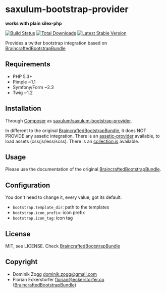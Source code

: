 saxulum-bootstrap-provider
==========================

**works with plain silex-php**

[![Build Status](https://api.travis-ci.org/saxulum/saxulum-bootstrap-provider.png?branch=master)](https://travis-ci.org/saxulum/saxulum-bootstrap-provider)
[![Total Downloads](https://poser.pugx.org/saxulum/saxulum-bootstrap-provider/downloads.png)](https://packagist.org/packages/saxulum/saxulum-bootstrap-provider)
[![Latest Stable Version](https://poser.pugx.org/saxulum/saxulum-bootstrap-provider/v/stable.png)](https://packagist.org/packages/saxulum/saxulum-bootstrap-provider)

Provides a twitter bootstrap integration based on [BraincraftedBootstrapBundle][1]


Requirements
------------

 * PHP 5.3+
 * Pimple ~1.1
 * Symfony/Form ~2.3
 * Twig ~1.2


Installation
------------

Through [Composer](http://getcomposer.org) as [saxulum/saxulum-bootstrap-provider][2].

In different to the original [BraincraftedBootstrapBundle][1], it does NOT PROVIDE any assetic integration.
There is an [assetic-provider][3] available, to load assets (css/js/less/scss).
There is an [collection.js][4] available.


Usage
-----

Please use the documentation of the original [BraincraftedBootstrapBundle][1].


Configuration
-------------

You don't need to change it, every value, got its default.

 * `bootstrap.template_dir`: path to the templates
 * `bootstrap.icon_prefix`: icon prefix
 * `bootstrap.icon_tag`: icon tag


License
-------

MIT, see LICENSE. Check [BraincraftedBootstrapBundle][1]


Copyright
---------
* Dominik Zogg <dominik.zogg@gmail.com>
* Florian Eckerstorfer <florian@eckerstorfer.co> ([BraincraftedBootstrapBundle][1])


[1]: http://bootstrap.braincrafted.com/
[2]: https://packagist.org/packages/saxulum/saxulum-bootstrap-provider
[3]: https://github.com/saxulum/saxulum-assetic-twig-provider
[4]: https://github.com/saxulum/saxulum-collection-js